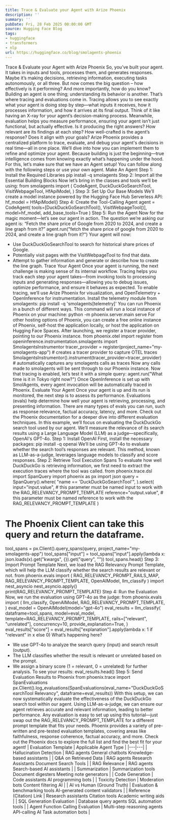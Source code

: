```yaml
---
title: Trace & Evaluate your Agent with Arize Phoenix
description: ''
summary: ''
pubDate: Fri, 28 Feb 2025 00:00:00 GMT
source: Hugging Face Blog
tags:
- huggingface
- transformers
- nlp
url: https://huggingface.co/blog/smolagents-phoenix
---
```


Trace & Evaluate your Agent with Arize Phoenix
So, you’ve built your agent. It takes in inputs and tools, processes them, and generates responses. Maybe it’s making decisions, retrieving information, executing tasks autonomously, or all three. But now comes the big question – how effectively is it performing? And more importantly, how do you know?
Building an agent is one thing; understanding its behavior is another. That’s where tracing and evaluations come in. Tracing allows you to see exactly what your agent is doing step by step—what inputs it receives, how it processes information, and how it arrives at its final output. Think of it like having an X-ray for your agent’s decision-making process. Meanwhile, evaluation helps you measure performance, ensuring your agent isn’t just functional, but actually effective. Is it producing the right answers? How relevant are its findings at each step? How well-crafted is the agent’s response? Does it align with your goals?
Arize Phoenix provides a centralized platform to trace, evaluate, and debug your agent's decisions in real time—all in one place. We’ll dive into how you can implement them to refine and optimize your agent. Because building is just the beginning—true intelligence comes from knowing exactly what’s happening under the hood.
For this, let’s make sure that we have an Agent setup! You can follow along with the following steps or use your own agent.
Make An Agent
Step 1: Install the Required Libraries
pip install -q smolagents
Step 2: Import all the Essential Building Blocks
Now let’s bring in the classes and tools we’ll be using:
from smolagents import (
CodeAgent,
DuckDuckGoSearchTool,
VisitWebpageTool,
HfApiModel,
)
Step 3: Set Up Our Base Models
We’ll create a model instance powered by the Hugging Face Hub Serverless API:
hf_model = HfApiModel()
Step 4: Create the Tool-Calling Agent
agent = CodeAgent(
tools=[DuckDuckGoSearchTool(), VisitWebpageTool()],
model=hf_model,
add_base_tools=True
)
Step 5: Run the Agent
Now for the magic moment—let’s see our agent in action. The question we’re asking our agent is:
“Fetch the share price of Google from 2020 to 2024, and create a line graph from it?”
agent.run("fetch the share price of google from 2020 to 2024, and create a line graph from it?")
Your agent will now:
- Use DuckDuckGoSearchTool to search for historical share prices of Google.
- Potentially visit pages with the VisitWebpageTool to find that data.
- Attempt to gather information and generate or describe how to create the line graph.
Trace Your Agent
Once your agent is running, the next challenge is making sense of its internal workflow. Tracing helps you track each step your agent takes—from invoking tools to processing inputs and generating responses—allowing you to debug issues, optimize performance, and ensure it behaves as expected.
To enable tracing, we’ll use Arize Phoenix for visualization, and OpenTelemetry + OpenInference for instrumentation.
Install the telemetry module from smolagents:
pip install -q 'smolagents[telemetry]'
You can run Phoenix in a bunch of different ways. This command will run a local instance of Phoenix on your machine:
python -m phoenix.server.main serve
For other hosting options of Phoenix, you can create a free online instance of Phoenix, self-host the application locally, or host the application on Hugging Face Spaces.
After launching, we register a tracer provider, pointing to our Phoenix instance.
from phoenix.otel import register
from openinference.instrumentation.smolagents import SmolagentsInstrumentor
tracer_provider = register(project_name="my-smolagents-app") # creates a tracer provider to capture OTEL traces
SmolagentsInstrumentor().instrument(tracer_provider=tracer_provider) # automatically captures any smolagents calls as traces
Now any calls made to smolagents will be sent through to our Phoenix instance.
Now that tracing is enabled, let’s test it with a simple query:
agent.run("What time is it in Tokyo right now?")
Once OpenInference is set up with SmolAgents, every agent invocation will be automatically traced in Phoenix.
Evaluate Your Agent
Once your agent is up and its run is monitored, the next step is to assess its performance. Evaluations (evals) help determine how well your agent is retrieving, processing, and presenting information.
There are many types of evals you can run, such as response relevance, factual accuracy, latency, and more. Check out the Phoenix documentation for a deeper dive into different evaluation techniques.
In this example, we’ll focus on evaluating the DuckDuckGo search tool used by our agent. We’ll measure the relevance of its search results using a Large Language Model (LLM) as a judge—specifically, OpenAI's GPT-4o.
Step 1: Install OpenAI
First, install the necessary packages:
pip install -q openai
We’ll be using GPT-4o to evaluate whether the search tool’s responses are relevant.
This method, known as LLM-as-a-judge, leverages language models to classify and score responses.
Step 2: Retrieve Tool Execution Spans
To evaluate how well DuckDuckGo is retrieving information, we first need to extract the execution traces where the tool was called.
from phoenix.trace.dsl import SpanQuery
import phoenix as px
import json
query = SpanQuery().where(
"name == 'DuckDuckGoSearchTool'",
).select(
input="input.value", # this parameter must be named input to work with the RAG_RELEVANCY_PROMPT_TEMPLATE
reference="output.value", # this parameter must be named reference to work with the RAG_RELEVANCY_PROMPT_TEMPLATE
)
# The Phoenix Client can take this query and return the dataframe.
tool_spans = px.Client().query_spans(query, project_name="my-smolagents-app")
tool_spans["input"] = tool_spans["input"].apply(lambda x: json.loads(x).get("kwargs", {}).get("query", ""))
tool_spans.head()
Step 3: Import Prompt Template
Next, we load the RAG Relevancy Prompt Template, which will help the LLM classify whether the search results are relevant or not.
from phoenix.evals import (
RAG_RELEVANCY_PROMPT_RAILS_MAP,
RAG_RELEVANCY_PROMPT_TEMPLATE,
OpenAIModel,
llm_classify
)
import nest_asyncio
nest_asyncio.apply()
print(RAG_RELEVANCY_PROMPT_TEMPLATE)
Step 4: Run the Evaluation
Now, we run the evaluation using GPT-4o as the judge:
from phoenix.evals import (
llm_classify,
OpenAIModel,
RAG_RELEVANCY_PROMPT_TEMPLATE,
)
eval_model = OpenAIModel(model="gpt-4o")
eval_results = llm_classify(
dataframe=tool_spans,
model=eval_model,
template=RAG_RELEVANCY_PROMPT_TEMPLATE,
rails=["relevant", "unrelated"],
concurrency=10,
provide_explanation=True,
)
eval_results["score"] = eval_results["explanation"].apply(lambda x: 1 if "relevant" in x else 0)
What’s happening here?
- We use GPT-4o to analyze the search query (input) and search result (output).
- The LLM classifies whether the result is relevant or unrelated based on the prompt.
- We assign a binary score (1 = relevant, 0 = unrelated) for further analysis.
To see your results:
eval_results.head()
Step 5: Send Evaluation Results to Phoenix
from phoenix.trace import SpanEvaluations
px.Client().log_evaluations(SpanEvaluations(eval_name="DuckDuckGoSearchTool Relevancy", dataframe=eval_results))
With this setup, we can now systematically evaluate the effectiveness of the DuckDuckGo search tool within our agent. Using LLM-as-a-judge, we can ensure our agent retrieves accurate and relevant information, leading to better performance.
Any evaluation is easy to set up using this tutorial—just swap out the RAG_RELEVANCY_PROMPT_TEMPLATE for a different prompt template that fits your needs. Phoenix provides a variety of pre-written and pre-tested evaluation templates, covering areas like faithfulness, response coherence, factual accuracy, and more. Check out the Phoenix docs to explore the full list and find the best fit for your agent!
| Evaluation Template | Applicable Agent Type |
|---|---|
| Hallucination Detection | RAG agents General chatbots Knowledge-based assistants |
| Q&A on Retrieved Data | RAG agents Research Assistants Document Search Tools |
| RAG Relevance | RAG agents Search-based AI assistants |
| Summarization | Summarization tools Document digesters Meeting note generators |
| Code Generation | Code assistants AI programming bots |
| Toxicity Detection | Moderation bots Content filtering AI |
| AI vs Human (Ground Truth) | Evaluation & benchmarking tools AI-generated content validators |
| Reference (Citation) Link | Research assistants Citation tools Academic writing aids |
| SQL Generation Evaluation | Database query agents SQL automation tools |
| Agent Function Calling Evaluation | Multi-step reasoning agents API-calling AI Task automation bots |